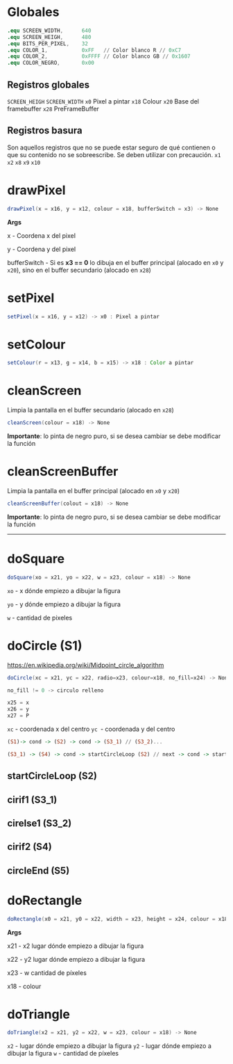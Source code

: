 # Globales
```s
.equ SCREEN_WIDTH, 		640
.equ SCREEN_HEIGH, 		480
.equ BITS_PER_PIXEL,  	32
.equ COLOR_1,			0xFF   // Color blanco R // 0xC7
.equ COLOR_2,			0xFFFF // Color blanco GB // 0x1607
.equ COLOR_NEGRO,		0x00
```
## Registros globales
`SCREEN_HEIGH`
`SCREEN_WIDTH`
`x0` Pixel a pintar
`x18` Colour
`x20` Base del framebuffer
`x28` PreFrameBuffer

## Registros basura
Son aquellos registros que no se puede estar seguro de qué contienen o que su contenido no se sobreescribe. Se deben utilizar con precaución.
`x1`
`x2`
`x8`
`x9`
`x10`

# drawPixel
```java
drawPixel(x = x16, y = x12, colour = x18, bufferSwitch = x3) -> None
```
**Args**

x - Coordena x del pixel

y - Coordena y del pixel

bufferSwitch - Si es **x3 == 0** lo dibuja en el buffer principal (alocado en `x0` y `x20`), sino en el buffer secundario (alocado en `x28`)

# setPixel
```java
setPixel(x = x16, y = x12) -> x0 : Pixel a pintar
```

# setColour
```java
setColour(r = x13, g = x14, b = x15) -> x18 : Color a pintar
```

# cleanScreen
Limpia la pantalla en el buffer secundario (alocado en `x28`)
```java
cleanScreen(colour = x18) -> None
```
**Importante**: lo pinta de negro puro, si se desea cambiar se debe modificar la función

# cleanScreenBuffer
Limpia la pantalla en el buffer principal (alocado en `x0` y `x20`)
```java
cleanScreenBuffer(colout = x18) -> None
```
**Importante**: lo pinta de negro puro, si se desea cambiar se debe modificar la función

---
# doSquare
```java
doSquare(xo = x21, yo = x22, w = x23, colour = x18) -> None
```
`xo` - x dónde empiezo a dibujar la figura

`yo` - y dónde empiezo a dibujar la figura

`w` - cantidad de pixeles

# doCircle (S1)
https://en.wikipedia.org/wiki/Midpoint_circle_algorithm

```java
doCircle(xc = x21, yc = x22, radio=x23, colour=x18, no_fill=x24) -> None

no_fill != 0 -> circulo relleno

x25 = x
x26 = y
x27 = P
```
`xc` - coordenada x del centro
`yc `- coordenada y del centro

```haskell
(S1)-> cond -> (S2) -> cond -> (S3_1) // (S3_2)...

(S3_1) -> (S4) -> cond -> startCircleLoop (S2) // next -> cond -> startCircleLoop // next... -> circleEnd (S5)
```

## startCircleLoop (S2)

## cirif1 (S3_1)

## cirelse1 (S3_2)

## cirif2 (S4)

## circleEnd (S5)

# doRectangle
```java
doRectangle(x0 = x21, y0 = x22, width = x23, height = x24, colour = x18)
```

**Args**

x21 - x2 lugar dónde empiezo a dibujar la figura

x22 - y2 lugar dónde empiezo a dibujar la figura

x23 - w cantidad de píxeles

x18 - colour

# doTriangle
```java
doTriangle(x2 = x21, y2 = x22, w = x23, colour = x18) -> None
```
`x2` - lugar dónde empiezo a dibujar la figura
`y2` - lugar dónde empiezo a dibujar la figura
`w` - cantidad de píxeles
